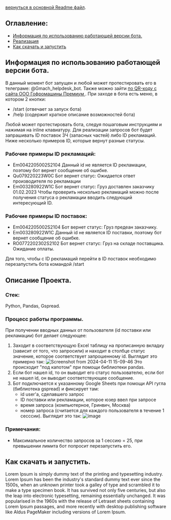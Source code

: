 [вернуться в основной Readme файл](https://github.com/gaifut/GMP-Warranty_ID_bot/blob/main/README.md).

## Оглавление:
- [Информация по использованию работающей версии бота.](#Информация-по-использованию-работающей-версии-бота)
- [Реализация](#Описание-проекта)
- [Как скачать и запустить](#Как-скачать-и-запустить)

## Информация по использованию работающей версии бота.
В данный момент бот запущен и любой может протестировать его в телеграме: @Gmach_helpdesk_bot. Также можно зайти [по QR-коду с сайта ООО Гофромашины Премиум ](http://g-mach.ru/servisy-dlya-klientov).
При заходе в бота есть меню, в котором 2 кнопки:
- /start (отвечает за запуск бота)
- /help (содержит краткое описание возможностей бота)

Любой может протестировать бота, следуя пошаговым инструкциям и нажимая на inline клавиатуру.
Для реализации запросов бот будет запрашивать ID поставок ЗЧ (запасных частей) либо ID рекламаций. Ниже несколько примеров ID, которые вернут разные статусы.
### Рабочие примеры ID рекламаций:
 - Em0042205002S2104
   Данный id не является ID рекламации, поэтому бот вернет сообщение об ошибке.
 - Qu079220223W0C
   Бот вернет статус: Ожидается ответ производителя по рекламации
 - Em003280922W1C
   Бот вернет статус: Груз доставлен заказчику 01.02.2023
Чтобы проверить несколько рекламаций можно после получения статуса о рекламации вводить следующий интересующий ID.
### Рабочие примеры ID поставок:
 - Em0042205002S2104
   Бот вернет статус: Груз предеан заказчику.
 - Em003280922W1C
   Данный id не является ID поставки, поэтому бот вернет сообщение об ошибке.
 - RO0772202302S2102
   Бот вернет статус: Груз на складе поставщика. Ожидание оплаты.
   
Для того, чтобы с ID рекламаций перейти в ID поставок необходимо перезапустить бота командой /start

## Описание Проекта.
### Стек:
Python, Pandas, Gspread.
### Процесс работы программы.
При получении вводных данных от пользователя (id поставки или рекламации) бот делает следующее:
1. Заходит в соответствующую Excel таблицу на прописанную вкладку (зависит от того, что запросили) и находит в столбце статус значение, которое соответствует запрошенному id. Выглядит это примерно так:
   ![Screenshot from 2024-04-11 15-09-46](https://github.com/gaifut/GMP-Warranty_ID_bot/assets/113767276/636d4a85-a217-46cc-90a3-608edfc2deb9)
Это происходит "под капотом" при помощи библиотеки pandas.
2. Если бот нашел id, то он выводит его статус пользователю, если бот не нашел id, он выводит соответствующее сообщение.
3. Бот подключается к указанному Google Sheets при помощи API гугла (библиотека gspread) и фиксирует там:
   - id user'а, сделавшего запрос
   - ID поставки или рекламации, которое юзер ввел при запросе
   - время запроса (компьютерное, Гринвич, Москва)
   - номер запроса (считается для каждого пользователя в течение 1 сесссии).
   Выглядит это так:
   ![image](https://github.com/gaifut/GMP-Warranty_ID_bot/assets/113767276/f4000d2b-4894-4da6-9fb1-2050f47fc799)
### Примечания:
- Максимальное количество запросов за 1 сессию = 25, при превышении лимита бот попросит перезапустить его.

## Как скачать и запустить.
Lorem Ipsum is simply dummy text of the printing and typesetting industry. Lorem Ipsum has been the industry's standard dummy text ever since the 1500s, when an unknown printer took a galley of type and scrambled it to make a type specimen book. It has survived not only five centuries, but also the leap into electronic typesetting, remaining essentially unchanged. It was popularised in the 1960s with the release of Letraset sheets containing Lorem Ipsum passages, and more recently with desktop publishing software like Aldus PageMaker including versions of Lorem Ipsum.
